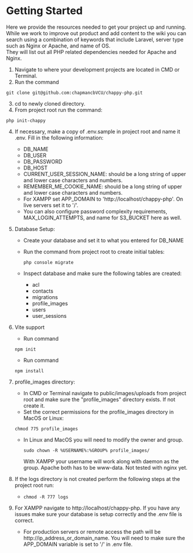 # Getting Started

Here we provide the resources needed to get your project up and running.  While we work to improve out product and add content 
to the wiki you can search using a combination of keywords that include Laravel, server type such as Nginx or Apache, and name of OS.  
They will list out all PHP related dependencies needed for Apache and Nginx.
1. Navigate to where your development projects are located in CMD or Terminal.
2. Run the command 

```git clone git@github.com:chapmancbVCU/chappy-php.git```

3. cd to newly cloned directory.
3. From project root run the command: 

```php init-chappy```

4. If necessary, make a copy of .env.sample in project root and name it .env.  Fill in the following information:
   * DB_NAME
   * DB_USER
   * DB_PASSWORD
   * DB_HOST
   * CURRENT_USER_SESSION_NAME: should be a long string of upper and lower case characters and numbers.
   * REMEMBER_ME_COOKIE_NAME:  should be a long string of upper and lower case characters and numbers.
   * For XAMPP set APP_DOMAIN to 'http://localhost/chappy-php'.  On live servers set it to '/'.
   * You can also configure password complexity requirements, MAX_LOGIN_ATTEMPTS, and name for S3_BUCKET here as well.
5. Database Setup:
   * Create your database and set it to what you entered for DB_NAME
   * Run the command from project root to create initial tables:
      
      ```php console migrate```

   * Inspect database and make sure the following tables are created:
      * acl
      * contacts
      * migrations
      * profile_images
      * users
      * user_sessions
6. Vite support
   * Run command 
   
   ```npm init```

   * Run command 
   
   ```npm install```

7. profile_images directory:
   * In CMD or Terminal navigate to public/images/uploads from project root and make sure the "profile_images" directory exists. If not create it.
   * Set the correct permissions for the profile_images directory in MacOS or Linux: 
   
   ```chmod 775 profile_images```

   * In Linux and MacOS you will need to modify the owner and group.

      ```sudo chown -R %USERNAME%:%GROUP% profile_images/```

      With XAMPP your username will work along with daemon as the group. Apache both has to be www-data. Not tested with nginx yet.
7. If the logs directory is not created perform the following steps at the project root run:
   
   * ```chmod -R 777 logs```

8. For XAMPP navigate to http://localhost/chappy-php.  If you have any issues make sure your database is setup correctly and the .env file is correct.
   * For production servers or remote access the path will be http://ip_address_or_domain_name.  You will need to make sure the APP_DOMAIN variable is set to '/' in .env file.